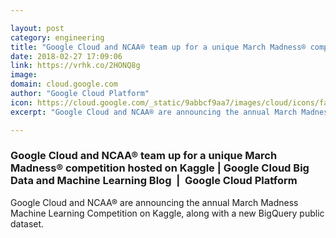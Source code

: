 ```yaml
---

layout: post
category: engineering
title: "Google Cloud and NCAA® team up for a unique March Madness® competition hosted on Kaggle"
date: 2018-02-27 17:09:06
link: https://vrhk.co/2HONQ8g
image: 
domain: cloud.google.com
author: "Google Cloud Platform"
icon: https://cloud.google.com/_static/9abbcf9aa7/images/cloud/icons/favicons/apple-icon.png
excerpt: "Google Cloud and NCAA® are announcing the annual March Madness Machine Learning Competition on Kaggle, along with a new BigQuery public dataset."

---
```


### Google Cloud and NCAA® team up for a unique March Madness® competition hosted on Kaggle | Google Cloud Big Data and Machine Learning Blog  |  Google Cloud Platform

Google Cloud and NCAA® are announcing the annual March Madness Machine Learning Competition on Kaggle, along with a new BigQuery public dataset.